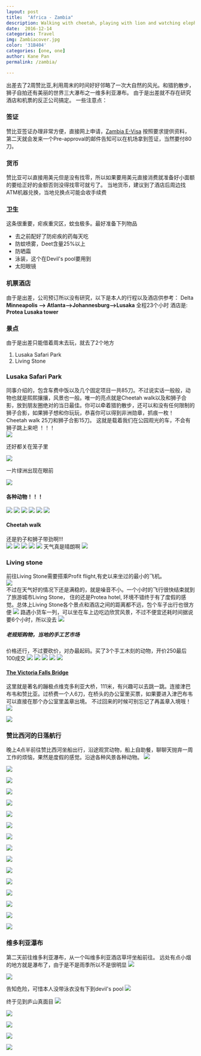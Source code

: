 ```yaml
---
layout: post
title:  "Africa - Zambia"
description: Walking with cheetah, playing with lion and watching elephents message? This is amazing Zambia 
date:  2016-12-14 
categories: Travel
img: Zambiacover.jpg
color: '31B404'
categories: [one, one]
author: Kane Pan
permalink: /zambia/

---
```



出差去了2周赞比亚,利用周末的时间好好邻略了一次大自然的风光。和猎豹散步，狮子自拍还有美丽的世界三大瀑布之一维多利亚瀑布。
由于是出差就不存在研究酒店和机票的反正公司搞定。 一些注意点：

### 签证 

赞比亚签证办理非常方便，直接网上申请，[Zambia E-Visa](http://evisa.zambiaimmigration.gov.zm/#/) 按照要求提供资料，第二天就会发来一个Pre-approval的邮件告知可以在机场拿到签证，当然要付80刀。

### 货币

赞比亚可以直接用美元但是没有找零，所以如果要用美元直接消费就准备好小面额的要给正好的金额否则没得找零可就亏了。
当地货币，建议到了酒店后周边找ATM机器兑换，当地兑换点可能会收手续费

### 卫生

这条很重要，疟疾重灾区，蚊虫极多。最好准备下列物品

+  去之前配好了防疟疾的药每天吃
+  防蚊喷雾，Deet含量25%以上
+  防晒霜
+  泳装，这个在Devil's pool要用到
+  太阳眼镜

### 机票酒店

由于是出差，公司预订所以没有研究，以下是本人的行程以及酒店供参考：
Delta **Minneapolis --> Atlanta-->Johannesburg-->Lusaka** 全程23个小时
酒店是: **Protea Lusaka tower**

### 景点

由于是出差只能借着周末去玩，就去了2个地方
1. Lusaka Safari Park
2. Living Stone

### Lusaka Safari Park
同事介绍的，包含车费中饭以及几个固定项目一共85刀。不过说实话一般般，动物也就是熙熙攘攘，风景也一般。唯一的亮点就是Cheetah walk以及和狮子合影，放到朋友圈绝对的当日最佳。你可以牵着猎豹散步，还可以和没有任何限制的狮子合影，如果狮子想和你玩玩，恭喜你可以得到非洲勋章，抓痕一枚！
Cheetah walk 25刀和狮子合影15刀。
这就是载着我们在公园观光的车，不会有狮子跳上来吧 ！！！<br>
![](http://oia60e120.bkt.clouddn.com/PHJ_1599.jpg) 

还好都关在笼子里<br>

![](http://oia60e120.bkt.clouddn.com/PHJ_1609.jpg)

一片绿洲出现在眼前

![](http://oia60e120.bkt.clouddn.com/PHJ_1640.jpg) 

#### 各种动物！！！<br>
![](http://oia60e120.bkt.clouddn.com/PHJ_1617.jpg) 
![](http://oia60e120.bkt.clouddn.com/PHJ_1637.jpg) 
![](http://oia60e120.bkt.clouddn.com/PHJ_1669.jpg)
![](http://oia60e120.bkt.clouddn.com/PHJ_1699.jpg)
![](http://oia60e120.bkt.clouddn.com/PHJ_1723.jpg)
![](http://oia60e120.bkt.clouddn.com/PHJ_1731.jpg)
#### Cheetah walk
还是豹子和狮子带劲啊!!! <br>
![](http://oia60e120.bkt.clouddn.com/PHJ_1751.jpg)
![](http://oia60e120.bkt.clouddn.com/PHJ_1793.jpg)
![](http://oia60e120.bkt.clouddn.com/PHJ_2056.jpg)
![](http://oia60e120.bkt.clouddn.com/PHJ_2057.jpg)
![](http://oia60e120.bkt.clouddn.com/PHJ_2151.jpg)
天气真是晴朗啊
![](http://oia60e120.bkt.clouddn.com/PHJ_2146.jpg)

### Living stone 
前往Living Stone需要搭乘Profit flight,有史以来坐过的最小的飞机。<br>
![](http://oia60e120.bkt.clouddn.com/flight.jpg) <br>
不过在天气好的情况下还是满稳的，就是噪音不小。一个小时的飞行很快结束就到了旅游城市Living Stone， 住的还是Protea hotel, 环境不错终于有了度假的感觉。总体上Living Stone各个景点和酒店之间的距离都不远，包个车子出行也很方便
![](http://oia60e120.bkt.clouddn.com/PHJ_2206.jpg)
路遇小货车一列，可以坐在车上边吃边欣赏风景，不过不便宜还耗时间据说要6个小时，所以没去
![](http://oia60e120.bkt.clouddn.com/PHJ_2208.jpg)

##### 老规矩购物，当地的手工艺市场

价格还行，不过要砍价，对办最起码。买了3个手工木刻的动物，开价250最后100成交
![](http://oia60e120.bkt.clouddn.com/PHJ_2214.jpg)
![](http://oia60e120.bkt.clouddn.com/PHJ_2216.jpg)
![](http://oia60e120.bkt.clouddn.com/PHJ_2217.jpg)
![](http://oia60e120.bkt.clouddn.com/PHJ_2220.jpg)
![](http://oia60e120.bkt.clouddn.com/PHJ_2224.jpg)

#### [The Victoria Falls Bridge](http://www.victoriafalls-guide.net/victoria-falls-bridge.html)

这里就是著名的蹦极点维克多利亚大桥，111米，有兴趣可以去跳一跳。连接津巴布韦和赞比亚。过桥费一个人6刀，在桥头的办公室里买票，如果要进入津巴布韦可以直接在那个办公室里盖章出境。 不过回来的时候可别忘记了再盖章入境哦！
![](http://oia60e120.bkt.clouddn.com/PHJ_2237.jpg)

![](http://oia60e120.bkt.clouddn.com/PHJ_2239.jpg)

### 赞比西河的日落航行<br>

晚上4点半前往赞比西河坐船出行，沿途观赏动物，船上自助餐，聊聊天抛弃一周工作的烦恼，果然是度假的感觉。沿途各种风景各种动物。
![](http://oia60e120.bkt.clouddn.com/PHJ_2307.jpg)

![](http://oia60e120.bkt.clouddn.com/PHJ_2322.jpg)

![](http://oia60e120.bkt.clouddn.com/PHJ_2341.jpg)

![](http://oia60e120.bkt.clouddn.com/PHJ_2350.jpg)

![](http://oia60e120.bkt.clouddn.com/PHJ_2358.jpg)

![](http://oia60e120.bkt.clouddn.com/PHJ_2443.jpg)

![](http://oia60e120.bkt.clouddn.com/PHJ_2455.jpg)

![](http://oia60e120.bkt.clouddn.com/PHJ_2469.jpg)

![](http://oia60e120.bkt.clouddn.com/PHJ_2476.jpg)

![](http://oia60e120.bkt.clouddn.com/PHJ_2587.jpg)

![](http://oia60e120.bkt.clouddn.com/PHJ_2615.jpg)

![](http://oia60e120.bkt.clouddn.com/PHJ_2690.jpg)

![](http://oia60e120.bkt.clouddn.com/PHJ_2701.jpg)

![](http://oia60e120.bkt.clouddn.com/PHJ_2713.jpg)

![](http://oia60e120.bkt.clouddn.com/PHJ_2805.jpg)

![](http://oia60e120.bkt.clouddn.com/PHJ_2810.jpg)
###  维多利亚瀑布 <br>
第二天前往维多利亚瀑布，从一个叫维多利亚酒店草坪坐船前往。
远处有点小烟的地方就是瀑布了，由于是不是雨季所以不是很明显
![](http://oia60e120.bkt.clouddn.com/PHJ_2824.jpg)

![](http://oia60e120.bkt.clouddn.com/PHJ_2826.jpg)

告知危险，可惜本人没带泳衣没有下到devil's pool
![](http://oia60e120.bkt.clouddn.com/PHJ_2853.jpg)

终于见到庐山真面目
![](http://oia60e120.bkt.clouddn.com/PHJ_2864.jpg)

![](http://oia60e120.bkt.clouddn.com/PHJ_2868.jpg)

![](http://oia60e120.bkt.clouddn.com/PHJ_2869.jpg)

![](http://oia60e120.bkt.clouddn.com/PHJ_2872.jpg)

![](http://oia60e120.bkt.clouddn.com/PHJ_2873.jpg)


<style>
.page-container {max-width: 1100px}
</style>



